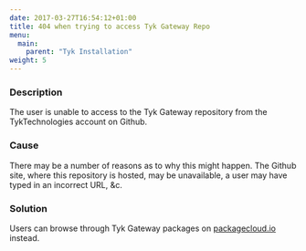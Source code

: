 ```yaml
---
date: 2017-03-27T16:54:12+01:00
title: 404 when trying to access Tyk Gateway Repo
menu:
  main:
    parent: "Tyk Installation"
weight: 5
---
```


### Description

The user is unable to access to the Tyk Gateway repository from the TykTechnologies account on Github.

### Cause

There may be a number of reasons as to why this might happen. The Github site, where this repository is hosted, may be unavailable, a user may have typed in an incorrect URL, &c.

### Solution

Users can browse through Tyk Gateway packages on [packagecloud.io][1] instead.

[1]: https://packagecloud.io/tyk/tyk-gateway

